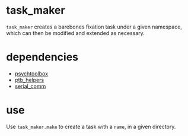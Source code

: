 # task_maker

`task_maker` creates a barebones fixation task under a given namespace, which can then be modified and extended as necessary.

# dependencies

* [psychtoolbox](http://psychtoolbox.org/)
* [ptb_helpers](https://github.com/nfagan/ptb_helpers)
* [serial_comm](https://github.com/nfagan/serial_comm)

# use

Use `task_maker.make` to create a task with a `name`, in a given directory.
